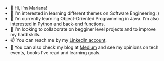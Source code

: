 - 👋 Hi, I’m Mariana!
- 👀 I’m interested in learning different themes on Software Engineering :)
- 🌱 I’m currently learning Object-Oriented Programming in Java. I'm also interested in Python and back-end functions.
- 💞️ I’m looking to collaborate on begginer level projects and to improve my hard skills.
- 📫 You can reach me by my [LinkedIn account](https://www.linkedin.com/in/mariana-ahenriques/details).
- :blue_book: You can also check my blog at [Medium](https://medium.com/@mmhqs) and see my opinions on tech events, books I've read and learning goals.
